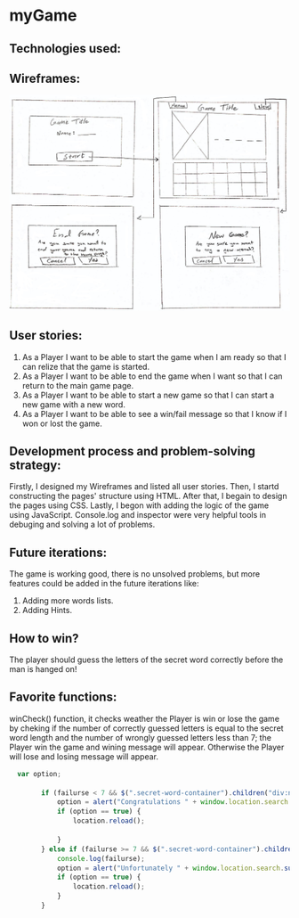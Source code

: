 # myGame
## Technologies used:

## Wireframes:
![Wireframe](/images/wireframe.jpg)
## User stories:
1. As a Player I want to be able to start the game when I am ready so that I can relize that the game is started.
2. As a Player I want to be able to end the game when I want so that I can return to the main game page.
3. As a Player I want to be able to start a new game so that I can start a new game with a new word.
4. As a Player I want to be able to see a win/fail message so that I know if I won or lost the game.
<!--Document your planning and tell a story about your development process and problem-solving strategy.-->
## Development process and problem-solving strategy:
Firstly, I designed my Wireframes and listed all user stories. Then, I startd constructing the pages' structure using HTML. After that, I begain to design the pages using CSS. Lastly, I begon with adding the logic of the game using JavaScript. Console.log and inspector were very helpful tools in debuging and solving a lot of problems.

<!--List unsolved problems which would be fixed in future iterations.-->
## Future iterations:
The game is working good, there is no unsolved problems, but more features could be added in the future iterations like:
1. Adding more words lists.
2. Adding Hints.
## How to win?
The player should guess the letters of the secret word correctly before the man is hanged on!

<!--Describe how some of your favorite functions work-->
## Favorite functions:
winCheck() function, it checks weather the Player is win or lose the game by cheking if the number of correctly guessed letters is equal to the secret word length and the number of wrongly guessed letters less than 7; the Player win the game and wining message will appear. Otherwise the Player will lose and losing message will appear.
```javascript
  var option;

        if (failurse < 7 && $(".secret-word-container").children("div:not(:empty)").length == secretWordLength) {
            option = alert("Congratulations " + window.location.search.substring(12) + " , You won!");
            if (option == true) {
                location.reload();

            }
        } else if (failurse >= 7 && $(".secret-word-container").children("div:not(:empty)").length <= secretWordLength) {
            console.log(failurse);
            option = alert("Unfortunately " + window.location.search.substring(12) + " , You lost :( ");
            if (option == true) {
                location.reload();
            }
        }
```

